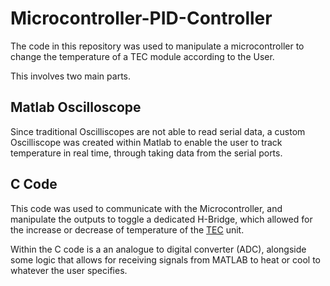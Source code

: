 # Microcontroller-PID-Controller
The code in this repository was used to manipulate a microcontroller to change the temperature of a TEC module according to the User. 

This involves two main parts. 

## Matlab Oscilloscope 

Since traditional Oscilliscopes are not able to read serial data, a custom Oscilliscope was created within Matlab to enable the user to track temperature in real time, through taking data from the serial ports. 

## C Code 

This code was used to communicate with the Microcontroller, and manipulate the outputs to toggle a dedicated H-Bridge, which allowed for the increase or decrease of temperature of the [TEC](https://phononic.com/resources/what-is-a-tec-controller/#:~:text=A%20thermoelectric%20cooler%20(TEC)%20is,an%20electric%20current%20passes%20through.) unit. 

Within the C code is a an analogue to digital converter (ADC), alongside some logic that allows for receiving signals from MATLAB to heat or cool to whatever the user specifies. 
